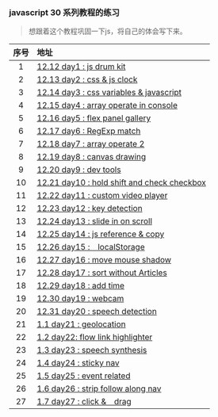 ### javascript 30 系列教程的练习

> 想跟着这个教程巩固一下js，将自己的体会写下来。

序号|地址
:--:|:---
1|[12.12 day1 : js drum kit](https://github.com/longmimi/javascript-30-practice/tree/master/01%20js%20drum%20kit)
2|[12.13 day2 : css & js clock](https://github.com/longmimi/javascript-30-practice/tree/master/02%20css%2Bjs%20clock)
3|[12.14 day3 : css variables & javascript](https://github.com/longmimi/javascript-30-practice/tree/master/03%20css%20variabale)
4|[12.15 day4 : array operate in console](https://github.com/longmimi/javascript-30-practice/tree/master/04%20array%20consolelog)
5|[12.16 day5 : flex panel gallery](https://github.com/longmimi/javascript-30-practice/tree/master/05%20flex%20panel%20gallery)
6|[12.17 day6 : RegExp match](https://github.com/longmimi/javascript-30-practice/tree/master/06%20type%20match)
7|[12.18 day7 : array operate 2](https://github.com/longmimi/javascript-30-practice/tree/master/07%20array%20consolelog%202)
8|[12.19 day8 : canvas drawing](https://github.com/longmimi/javascript-30-practice/tree/master/08%20canvas%20draw)
9|[12.20 day9 : dev tools](https://github.com/longmimi/javascript-30-practice/tree/master/09%20dev%20tools%20domination)
10|[12.21 day10 : hold shift and check checkbox](https://github.com/longmimi/javascript-30-practice/tree/master/10%20hold%20shift%20and%20check%20checkboxes)
11|[12.22 day11 : custom video player](https://github.com/longmimi/javascript-30-practice/tree/master/11%20custom%20video%20player)
12|[12.23 day12 : key detection](https://github.com/longmimi/javascript-30-practice/tree/master/12%20keydown%20addEventLister)
13|[12.24 day13 : slide in on scroll](https://github.com/longmimi/javascript-30-practice/tree/master/13%20slide%20in%20on%20scroll)
14|[12.25 day14 : js reference & copy](https://github.com/longmimi/javascript-30-practice/tree/master/14%20js%20copy)
15|[12.26 day15 :　localStorage](https://github.com/longmimi/javascript-30-practice/tree/master/15%20localstorage)
16|[12.27 day16 : move mouse shadow](https://github.com/longmimi/javascript-30-practice/tree/master/16%20move%20mouse%20shadow)
17|[12.28 day17 : sort without Articles](https://github.com/longmimi/javascript-30-practice/tree/master/17%20sort%20without%20Articles)
18|[12.29 day18 : add time](https://github.com/longmimi/javascript-30-practice/tree/master/18%20add%20time)
19|[12.30 day19 : webcam](https://github.com/longmimi/javascript-30-practice/tree/master/19%20webCam%20Fun)
20|[12.31 day20 : speech detection](https://github.com/longmimi/javascript-30-practice/tree/master/20%20speech%20detection)
21|[1.1 day21 : geolocation](https://github.com/longmimi/javascript-30-practice/tree/master/21%20geolocation)
22|[1.2 day22: flow link highlighter](https://github.com/longmimi/javascript-30-practice/blob/master/22%20flow%20along%20link%20highlighter/README.md)
23|[1.3 day23 : speech synthesis](https://github.com/longmimi/javascript-30-practice/tree/master/23%20speech%20synthesis)
24|[1.4 day24 : sticky nav](https://github.com/longmimi/javascript-30-practice/tree/master/24%20sticky%20nav)
25|[1.5 day25 : event related](https://github.com/longmimi/javascript-30-practice/tree/master/25%20event%20related)
26|[1.6 day26 : strip follow along nav](https://github.com/longmimi/javascript-30-practice/tree/master/26%20strip%20follow%20along%20nav)
27|[1.7 day27 : click &　drag](https://github.com/longmimi/javascript-30-practice/tree/master/27%20click%20and%20drag)